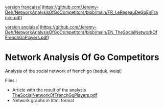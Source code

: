 [version francaise]([https://link-url-here.org)](https://github.com/Jeremy-Deh/NetworkAnalysisOfGoCompetitors/blob/main/FR_LeReseauDeGoEnFrance.pdf) 

[version anglaise]([https://link-url-here.org)](https://github.com/Jeremy-Deh/NetworkAnalysisOfGoCompetitors/blob/main/EN_TheSocialNetworkOfFrenchGoPlayers.pdf)  

# Network Analysis Of Go Competitors
Analysis of the social network of french go (baduk, weiqi)

Files :
- Article with the result of the analysis [TheSocialNetworkOfFrenchGoPlayers.pdf](https://github.com/Jeremy-Deh/NetworkAnalysisOfGoCompetitors/blob/main/TheSocialNetworkOfFrenchGoPlayers.pdf)
- Network graphs in html format
